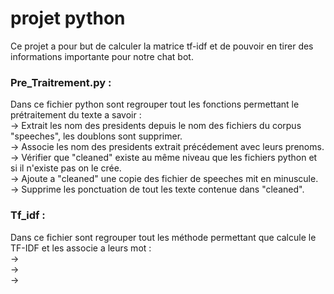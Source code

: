 # projet python
Ce projet a pour but de calculer la matrice tf-idf et de pouvoir en tirer des informations importante pour notre chat bot.

### Pre_Traitrement.py : 
Dans ce fichier python sont regrouper tout les fonctions permettant le prétraitement du texte a savoir :  
->  Extrait les nom des presidents depuis le nom des fichiers du corpus "speeches", les doublons sont supprimer.   
->  Associe les nom des presidents extrait précédement avec leurs prenoms.  
->  Vérifier que "cleaned" existe au même niveau que les fichiers python et si il n'existe pas on le crée.    
->  Ajoute a "cleaned" une copie des fichier de speeches mit en minuscule.    
->  Supprime les ponctuation de tout les texte contenue dans "cleaned".       
  
### Tf_idf : 
Dans ce fichier sont regrouper tout les méthode permettant que calcule le TF-IDF et les associe a leurs mot :  
->  
->  
->   

###


